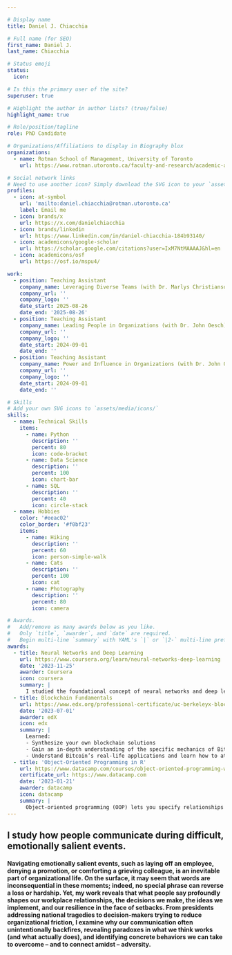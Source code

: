 ```yaml
---

# Display name
title: Daniel J. Chiacchia

# Full name (for SEO)
first_name: Daniel J. 
last_name: Chiacchia

# Status emoji
status:
  icon: 

# Is this the primary user of the site?
superuser: true

# Highlight the author in author lists? (true/false)
highlight_name: true

# Role/position/tagline
role: PhD Candidate

# Organizations/Affiliations to display in Biography blox
organizations:
  - name: Rotman School of Management, University of Toronto
    url: https://www.rotman.utoronto.ca/faculty-and-research/academic-areas/organizational-behaviour-and-human-resource-management/

# Social network links
# Need to use another icon? Simply download the SVG icon to your `assets/media/icons/` folder.
profiles:
  - icon: at-symbol
    url: 'mailto:daniel.chiacchia@rotman.utoronto.ca'
    label: Email me
  - icon: brands/x
    url: https://x.com/danielchiacchia
  - icon: brands/linkedin
    url: https://www.linkedin.com/in/daniel-chiacchia-184b93140/
  - icon: academicons/google-scholar
    url: https://scholar.google.com/citations?user=IxM7NtMAAAAJ&hl=en
  - icon: academicons/osf
    url: https://osf.io/mspu4/

work:
  - position: Teaching Assistant
    company_name: Leveraging Diverse Teams (with Dr. Marlys Christianson)
    company_url: ''
    company_logo: ''
    date_start: 2025-08-26
    date_end: '2025-08-26'
  - position: Teaching Assistant
    company_name: Leading People in Organizations (with Dr. John Oesch)
    company_url: ''
    company_logo: ''
    date_start: 2024-09-01
    date_end: ''
  - position: Teaching Assistant
    company_name: Power and Influence in Organizations (with Dr. John Oesch)
    company_url: ''
    company_logo: ''
    date_start: 2024-09-01
    date_end: ''

# Skills
# Add your own SVG icons to `assets/media/icons/`
skills:
  - name: Technical Skills
    items:
      - name: Python
        description: ''
        percent: 80
        icon: code-bracket
      - name: Data Science
        description: ''
        percent: 100
        icon: chart-bar
      - name: SQL
        description: ''
        percent: 40
        icon: circle-stack
  - name: Hobbies
    color: '#eeac02'
    color_border: '#f0bf23'
    items:
      - name: Hiking
        description: ''
        percent: 60
        icon: person-simple-walk
      - name: Cats
        description: ''
        percent: 100
        icon: cat
      - name: Photography
        description: ''
        percent: 80
        icon: camera

# Awards.
#   Add/remove as many awards below as you like.
#   Only `title`, `awarder`, and `date` are required.
#   Begin multi-line `summary` with YAML's `|` or `|2-` multi-line prefix and indent 2 spaces below.
awards:
  - title: Neural Networks and Deep Learning
    url: https://www.coursera.org/learn/neural-networks-deep-learning
    date: '2023-11-25'
    awarder: Coursera
    icon: coursera
    summary: |
      I studied the foundational concept of neural networks and deep learning. By the end, I was familiar with the significant technological trends driving the rise of deep learning; build, train, and apply fully connected deep neural networks; implement efficient (vectorized) neural networks; identify key parameters in a neural network’s architecture; and apply deep learning to your own applications.
  - title: Blockchain Fundamentals
    url: https://www.edx.org/professional-certificate/uc-berkeleyx-blockchain-fundamentals
    date: '2023-07-01'
    awarder: edX
    icon: edx
    summary: |
      Learned:
      - Synthesize your own blockchain solutions
      - Gain an in-depth understanding of the specific mechanics of Bitcoin
      - Understand Bitcoin’s real-life applications and learn how to attack and destroy Bitcoin, Ethereum, smart contracts and Dapps, and alternatives to Bitcoin’s Proof-of-Work consensus algorithm
  - title: 'Object-Oriented Programming in R'
    url: https://www.datacamp.com/courses/object-oriented-programming-with-s3-and-r6-in-r
    certificate_url: https://www.datacamp.com
    date: '2023-01-21'
    awarder: datacamp
    icon: datacamp
    summary: |
      Object-oriented programming (OOP) lets you specify relationships between functions and the objects that they can act on, helping you manage complexity in your code. This is an intermediate level course, providing an introduction to OOP, using the S3 and R6 systems. S3 is a great day-to-day R programming tool that simplifies some of the functions that you write. R6 is especially useful for industry-specific analyses, working with web APIs, and building GUIs.
---
```


## I study how people communicate during difficult, emotionally salient events.

#### Navigating emotionally salient events, such as laying off an employee, denying a promotion, or comforting a grieving colleague, is an inevitable part of organizational life. On the surface, it may seem that words are inconsequential in these moments; indeed, no special phrase can reverse a loss or hardship. Yet, my work reveals that what people say profoundly shapes our workplace relationships, the decisions we make, the ideas we implement, and our resilience in the face of setbacks. From presidents addressing national tragedies to decision-makers trying to reduce organizational friction, I examine why our communication often unintentionally backfires, revealing paradoxes in what we think works (and what actually does), and identifying concrete behaviors we can take to overcome – and to connect amidst – adversity.

